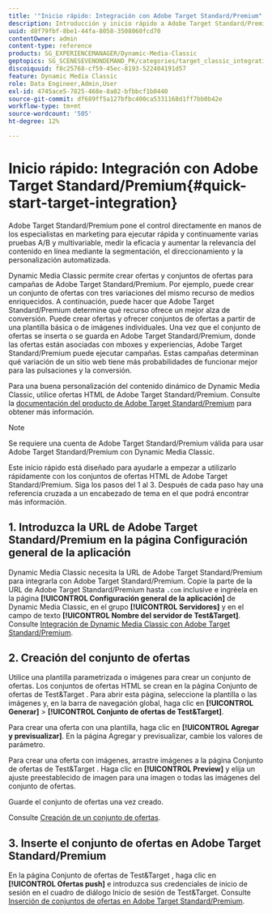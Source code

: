 ```yaml
---
title: '"Inicio rápido: Integración con Adobe Target Standard/Premium"'
description: Introducción y inicio rápido a Adobe Target Standard/Premium para ayudarle a poner en marcha rápidamente las técnicas de integración de Adobe Target Standard/Premium.
uuid: d8f79fbf-8be1-44fa-8058-3508060fcd70
contentOwner: admin
content-type: reference
products: SG_EXPERIENCEMANAGER/Dynamic-Media-Classic
geptopics: SG_SCENESEVENONDEMAND_PK/categories/target_classic_integration
discoiquuid: f8c25768-cf59-45ec-8193-522404191d57
feature: Dynamic Media Classic
role: Data Engineer,Admin,User
exl-id: 4745ace5-7825-468e-8a82-bfbbcf1b0440
source-git-commit: df689ff5a127bfbc400ca5331168d1ff7bb0b42e
workflow-type: tm+mt
source-wordcount: '505'
ht-degree: 12%

---
```


# Inicio rápido: Integración con Adobe Target Standard/Premium{#quick-start-target-integration}

Adobe Target Standard/Premium pone el control directamente en manos de los especialistas en marketing para ejecutar rápida y continuamente varias pruebas A/B y multivariable, medir la eficacia y aumentar la relevancia del contenido en línea mediante la segmentación, el direccionamiento y la personalización automatizada.

Dynamic Media Classic permite crear ofertas y conjuntos de ofertas para campañas de Adobe Target Standard/Premium. Por ejemplo, puede crear un conjunto de ofertas con tres variaciones del mismo recurso de medios enriquecidos. A continuación, puede hacer que Adobe Target Standard/Premium determine qué recurso ofrece un mejor alza de conversión. Puede crear ofertas y ofrecer conjuntos de ofertas a partir de una plantilla básica o de imágenes individuales. Una vez que el conjunto de ofertas se inserta o se guarda en Adobe Target Standard/Premium, donde las ofertas están asociadas con mboxes y experiencias, Adobe Target Standard/Premium puede ejecutar campañas. Estas campañas determinan qué variación de un sitio web tiene más probabilidades de funcionar mejor para las pulsaciones y la conversión.

Para una buena personalización del contenido dinámico de Dynamic Media Classic, utilice ofertas HTML de Adobe Target Standard/Premium. Consulte la [documentación del producto de Adobe Target Standard/Premium](https://experienceleague.adobe.com/docs/target.html) para obtener más información.

>[!NOTE]
>
>Se requiere una cuenta de Adobe Target Standard/Premium válida para usar Adobe Target Standard/Premium con Dynamic Media Classic.

Este inicio rápido está diseñado para ayudarle a empezar a utilizarlo rápidamente con los conjuntos de ofertas HTML de Adobe Target Standard/Premium. Siga los pasos del 1 al 3. Después de cada paso hay una referencia cruzada a un encabezado de tema en el que podrá encontrar más información.

## 1. Introduzca la URL de Adobe Target Standard/Premium en la página Configuración general de la aplicación

Dynamic Media Classic necesita la URL de Adobe Target Standard/Premium para integrarla con Adobe Target Standard/Premium. Copie la parte de la URL de Adobe Target Standard/Premium hasta `.com` inclusive e ingréela en la página **[!UICONTROL Configuración general de la aplicación]** de Dynamic Media Classic, en el grupo **[!UICONTROL Servidores]** y en el campo de texto **[!UICONTROL Nombre del servidor de Test&amp;Target]**. Consulte [Integración de Dynamic Media Classic con Adobe Target Standard/Premium](integrating-dmc-with-target.md#integrating-dmc-with-target).

## 2. Creación del conjunto de ofertas

Utilice una plantilla parametrizada o imágenes para crear un conjunto de ofertas. Los conjuntos de ofertas HTML se crean en la página Conjunto de ofertas de Test&amp;Target . Para abrir esta página, seleccione la plantilla o las imágenes y, en la barra de navegación global, haga clic en **[!UICONTROL Generar]** > **[!UICONTROL Conjunto de ofertas de Test&amp;Target]**.

Para crear una oferta con una plantilla, haga clic en **[!UICONTROL Agregar y previsualizar]**. En la página Agregar y previsualizar, cambie los valores de parámetro.

Para crear una oferta con imágenes, arrastre imágenes a la página Conjunto de ofertas de Test&amp;Target . Haga clic en **[!UICONTROL Preview]** y elija un ajuste preestablecido de imagen para una imagen o todas las imágenes del conjunto de ofertas.

Guarde el conjunto de ofertas una vez creado.

Consulte [Creación de un conjunto de ofertas](creating-offer-set.md#creating_an_offer_set).

## 3. Inserte el conjunto de ofertas en Adobe Target Standard/Premium

En la página Conjunto de ofertas de Test&amp;Target , haga clic en **[!UICONTROL Ofertas push]** e introduzca sus credenciales de inicio de sesión en el cuadro de diálogo Inicio de sesión de Test&amp;Target. Consulte [Inserción de conjuntos de ofertas en Adobe Target Standard/Premium](pushing-offer-sets-target.md#pushing_offer_sets_to_target).
